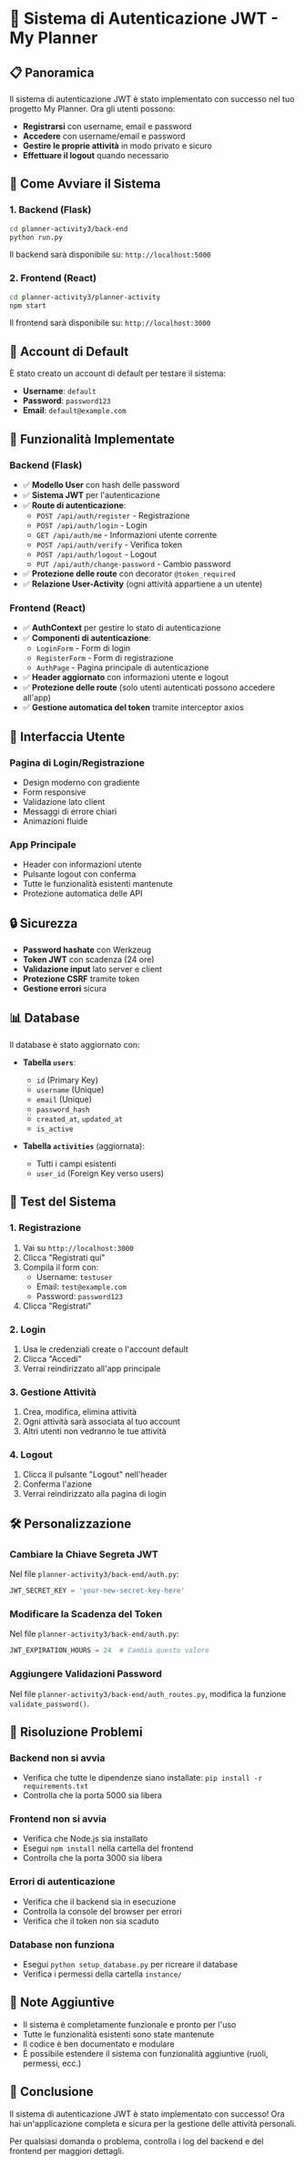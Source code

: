 # 🔐 Sistema di Autenticazione JWT - My Planner

## 📋 Panoramica

Il sistema di autenticazione JWT è stato implementato con successo nel tuo progetto My Planner. Ora gli utenti possono:

- **Registrarsi** con username, email e password
- **Accedere** con username/email e password
- **Gestire le proprie attività** in modo privato e sicuro
- **Effettuare il logout** quando necessario

## 🚀 Come Avviare il Sistema

### 1. Backend (Flask)
```bash
cd planner-activity3/back-end
python run.py
```
Il backend sarà disponibile su: `http://localhost:5000`

### 2. Frontend (React)
```bash
cd planner-activity3/planner-activity
npm start
```
Il frontend sarà disponibile su: `http://localhost:3000`

## 👤 Account di Default

È stato creato un account di default per testare il sistema:

- **Username**: `default`
- **Password**: `password123`
- **Email**: `default@example.com`

## 🔧 Funzionalità Implementate

### Backend (Flask)
- ✅ **Modello User** con hash delle password
- ✅ **Sistema JWT** per l'autenticazione
- ✅ **Route di autenticazione**:
  - `POST /api/auth/register` - Registrazione
  - `POST /api/auth/login` - Login
  - `GET /api/auth/me` - Informazioni utente corrente
  - `POST /api/auth/verify` - Verifica token
  - `POST /api/auth/logout` - Logout
  - `PUT /api/auth/change-password` - Cambio password
- ✅ **Protezione delle route** con decorator `@token_required`
- ✅ **Relazione User-Activity** (ogni attività appartiene a un utente)

### Frontend (React)
- ✅ **AuthContext** per gestire lo stato di autenticazione
- ✅ **Componenti di autenticazione**:
  - `LoginForm` - Form di login
  - `RegisterForm` - Form di registrazione
  - `AuthPage` - Pagina principale di autenticazione
- ✅ **Header aggiornato** con informazioni utente e logout
- ✅ **Protezione delle route** (solo utenti autenticati possono accedere all'app)
- ✅ **Gestione automatica del token** tramite interceptor axios

## 🎨 Interfaccia Utente

### Pagina di Login/Registrazione
- Design moderno con gradiente
- Form responsive
- Validazione lato client
- Messaggi di errore chiari
- Animazioni fluide

### App Principale
- Header con informazioni utente
- Pulsante logout con conferma
- Tutte le funzionalità esistenti mantenute
- Protezione automatica delle API

## 🔒 Sicurezza

- **Password hashate** con Werkzeug
- **Token JWT** con scadenza (24 ore)
- **Validazione input** lato server e client
- **Protezione CSRF** tramite token
- **Gestione errori** sicura

## 📊 Database

Il database è stato aggiornato con:

- **Tabella `users`**:
  - `id` (Primary Key)
  - `username` (Unique)
  - `email` (Unique)
  - `password_hash`
  - `created_at`, `updated_at`
  - `is_active`

- **Tabella `activities`** (aggiornata):
  - Tutti i campi esistenti
  - `user_id` (Foreign Key verso users)

## 🧪 Test del Sistema

### 1. Registrazione
1. Vai su `http://localhost:3000`
2. Clicca "Registrati qui"
3. Compila il form con:
   - Username: `testuser`
   - Email: `test@example.com`
   - Password: `password123`
4. Clicca "Registrati"

### 2. Login
1. Usa le credenziali create o l'account default
2. Clicca "Accedi"
3. Verrai reindirizzato all'app principale

### 3. Gestione Attività
1. Crea, modifica, elimina attività
2. Ogni attività sarà associata al tuo account
3. Altri utenti non vedranno le tue attività

### 4. Logout
1. Clicca il pulsante "Logout" nell'header
2. Conferma l'azione
3. Verrai reindirizzato alla pagina di login

## 🛠️ Personalizzazione

### Cambiare la Chiave Segreta JWT
Nel file `planner-activity3/back-end/auth.py`:
```python
JWT_SECRET_KEY = 'your-new-secret-key-here'
```

### Modificare la Scadenza del Token
Nel file `planner-activity3/back-end/auth.py`:
```python
JWT_EXPIRATION_HOURS = 24  # Cambia questo valore
```

### Aggiungere Validazioni Password
Nel file `planner-activity3/back-end/auth_routes.py`, modifica la funzione `validate_password()`.

## 🐛 Risoluzione Problemi

### Backend non si avvia
- Verifica che tutte le dipendenze siano installate: `pip install -r requirements.txt`
- Controlla che la porta 5000 sia libera

### Frontend non si avvia
- Verifica che Node.js sia installato
- Esegui `npm install` nella cartella del frontend
- Controlla che la porta 3000 sia libera

### Errori di autenticazione
- Verifica che il backend sia in esecuzione
- Controlla la console del browser per errori
- Verifica che il token non sia scaduto

### Database non funziona
- Esegui `python setup_database.py` per ricreare il database
- Verifica i permessi della cartella `instance/`

## 📝 Note Aggiuntive

- Il sistema è completamente funzionale e pronto per l'uso
- Tutte le funzionalità esistenti sono state mantenute
- Il codice è ben documentato e modulare
- È possibile estendere il sistema con funzionalità aggiuntive (ruoli, permessi, ecc.)

## 🎉 Conclusione

Il sistema di autenticazione JWT è stato implementato con successo! Ora hai un'applicazione completa e sicura per la gestione delle attività personali.

Per qualsiasi domanda o problema, controlla i log del backend e del frontend per maggiori dettagli.
